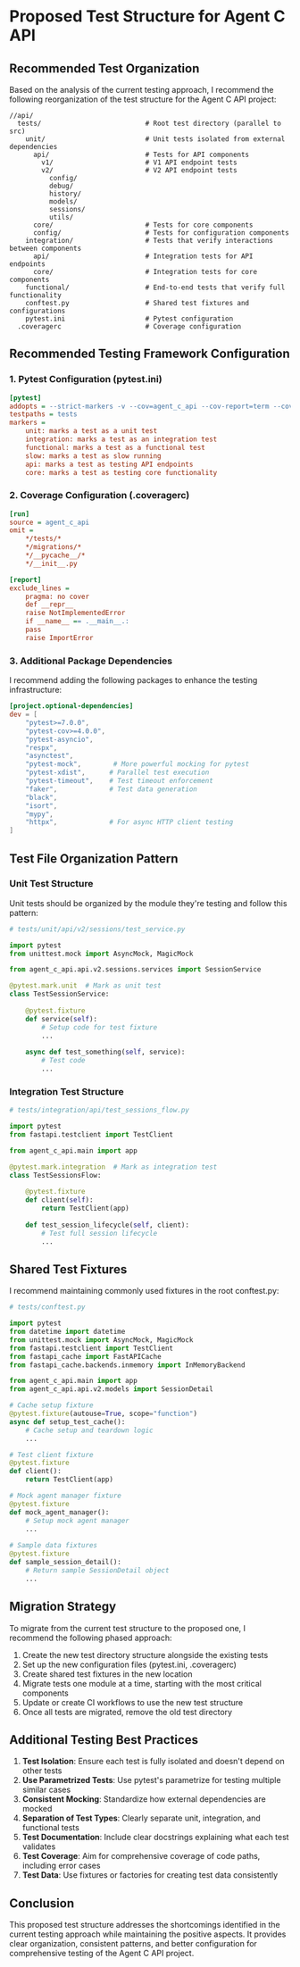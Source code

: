# Proposed Test Structure for Agent C API

## Recommended Test Organization

Based on the analysis of the current testing approach, I recommend the following reorganization of the test structure for the Agent C API project:

```
//api/
  tests/                          # Root test directory (parallel to src)
    unit/                         # Unit tests isolated from external dependencies
      api/                        # Tests for API components
        v1/                       # V1 API endpoint tests
        v2/                       # V2 API endpoint tests
          config/
          debug/
          history/
          models/
          sessions/
          utils/
      core/                       # Tests for core components
      config/                     # Tests for configuration components
    integration/                  # Tests that verify interactions between components
      api/                        # Integration tests for API endpoints
      core/                       # Integration tests for core components
    functional/                   # End-to-end tests that verify full functionality
    conftest.py                   # Shared test fixtures and configurations
    pytest.ini                    # Pytest configuration
  .coveragerc                     # Coverage configuration
```

## Recommended Testing Framework Configuration

### 1. Pytest Configuration (pytest.ini)

```ini
[pytest]
addopts = --strict-markers -v --cov=agent_c_api --cov-report=term --cov-report=html:.coverage_report
testpaths = tests
markers =
    unit: marks a test as a unit test
    integration: marks a test as an integration test
    functional: marks a test as a functional test
    slow: marks a test as slow running
    api: marks a test as testing API endpoints
    core: marks a test as testing core functionality
```

### 2. Coverage Configuration (.coveragerc)

```ini
[run]
source = agent_c_api
omit =
    */tests/*
    */migrations/*
    */__pycache__/*
    */__init__.py

[report]
exclude_lines =
    pragma: no cover
    def __repr__
    raise NotImplementedError
    if __name__ == .__main__.:
    pass
    raise ImportError
```

### 3. Additional Package Dependencies

I recommend adding the following packages to enhance the testing infrastructure:

```toml
[project.optional-dependencies]
dev = [
    "pytest>=7.0.0",
    "pytest-cov>=4.0.0",
    "pytest-asyncio",
    "respx",
    "asynctest",
    "pytest-mock",        # More powerful mocking for pytest
    "pytest-xdist",      # Parallel test execution
    "pytest-timeout",    # Test timeout enforcement
    "faker",             # Test data generation
    "black",
    "isort",
    "mypy",
    "httpx",             # For async HTTP client testing
]
```

## Test File Organization Pattern

### Unit Test Structure

Unit tests should be organized by the module they're testing and follow this pattern:

```python
# tests/unit/api/v2/sessions/test_service.py

import pytest
from unittest.mock import AsyncMock, MagicMock

from agent_c_api.api.v2.sessions.services import SessionService

@pytest.mark.unit  # Mark as unit test
class TestSessionService:
    
    @pytest.fixture
    def service(self):
        # Setup code for test fixture
        ...
        
    async def test_something(self, service):
        # Test code
        ...
```

### Integration Test Structure

```python
# tests/integration/api/test_sessions_flow.py

import pytest
from fastapi.testclient import TestClient

from agent_c_api.main import app

@pytest.mark.integration  # Mark as integration test
class TestSessionsFlow:
    
    @pytest.fixture
    def client(self):
        return TestClient(app)
        
    def test_session_lifecycle(self, client):
        # Test full session lifecycle
        ...
```

## Shared Test Fixtures

I recommend maintaining commonly used fixtures in the root conftest.py:

```python
# tests/conftest.py

import pytest
from datetime import datetime
from unittest.mock import AsyncMock, MagicMock
from fastapi.testclient import TestClient
from fastapi_cache import FastAPICache
from fastapi_cache.backends.inmemory import InMemoryBackend

from agent_c_api.main import app
from agent_c_api.api.v2.models import SessionDetail

# Cache setup fixture
@pytest.fixture(autouse=True, scope="function")
async def setup_test_cache():
    # Cache setup and teardown logic
    ...

# Test client fixture
@pytest.fixture
def client():
    return TestClient(app)

# Mock agent manager fixture
@pytest.fixture
def mock_agent_manager():
    # Setup mock agent manager
    ...
    
# Sample data fixtures
@pytest.fixture
def sample_session_detail():
    # Return sample SessionDetail object
    ...
```

## Migration Strategy

To migrate from the current test structure to the proposed one, I recommend the following phased approach:

1. Create the new test directory structure alongside the existing tests
2. Set up the new configuration files (pytest.ini, .coveragerc)
3. Create shared test fixtures in the new location
4. Migrate tests one module at a time, starting with the most critical components
5. Update or create CI workflows to use the new test structure
6. Once all tests are migrated, remove the old test directory

## Additional Testing Best Practices

1. **Test Isolation**: Ensure each test is fully isolated and doesn't depend on other tests
2. **Use Parametrized Tests**: Use pytest's parametrize for testing multiple similar cases
3. **Consistent Mocking**: Standardize how external dependencies are mocked
4. **Separation of Test Types**: Clearly separate unit, integration, and functional tests
5. **Test Documentation**: Include clear docstrings explaining what each test validates
6. **Test Coverage**: Aim for comprehensive coverage of code paths, including error cases
7. **Test Data**: Use fixtures or factories for creating test data consistently

## Conclusion

This proposed test structure addresses the shortcomings identified in the current testing approach while maintaining the positive aspects. It provides clear organization, consistent patterns, and better configuration for comprehensive testing of the Agent C API project.